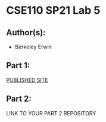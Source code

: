 # CSE110 SP21 Lab 5

## Author(s):
- Berkeley Erwin

## Part 1:

[PUBLISHED SITE](https://berkeleyerwin.github.io/Lab5/)

## Part 2:

LINK TO YOUR PART 2 REPOSITORY